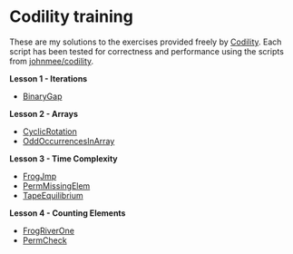 # Codility training

These are my solutions to the exercises provided freely by [Codility](https://codility.com/programmers/lessons/). Each script has been tested for correctness and performance using the scripts from [johnmee/codility](https://github.com/johnmee/codility).

**Lesson 1 - Iterations**
- [BinaryGap](https://github.com/DWvanderMeer/codility/blob/main/L1_BinaryGap.py)

**Lesson 2 - Arrays**
- [CyclicRotation](https://github.com/DWvanderMeer/codility/blob/main/L2_CyclicRotation.py)
- [OddOccurrencesInArray](https://github.com/DWvanderMeer/codility/blob/main/L2_OddOccurrencesInArray_unfinished.py)

**Lesson 3 - Time Complexity**
- [FrogJmp](https://github.com/DWvanderMeer/codility/blob/main/L3_FrogJmp.py)
- [PermMissingElem](https://github.com/DWvanderMeer/codility/blob/main/L3_PermMissingElem.py)
- [TapeEquilibrium](https://github.com/DWvanderMeer/codility/blob/main/L3_TapeEquilibrium.py)

**Lesson 4 - Counting Elements**
- [FrogRiverOne](https://github.com/DWvanderMeer/codility/blob/main/L4_FrogRiverOne.py)
- [PermCheck](https://github.com/DWvanderMeer/codility/blob/main/L4_PermCheck.py)
